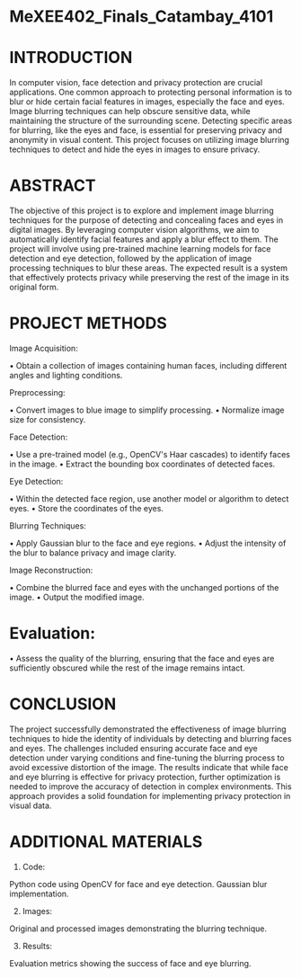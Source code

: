 # MeXEE402_Finals_Catambay_4101

# INTRODUCTION

In computer vision, face detection and privacy protection are crucial applications. One common approach to protecting personal information is to blur or hide certain facial features in images, especially the face and eyes. Image blurring techniques can help obscure sensitive data, while maintaining the structure of the surrounding scene. Detecting specific areas for blurring, like the eyes and face, is essential for preserving privacy and anonymity in visual content. This project focuses on utilizing image blurring techniques to detect and hide the eyes in images to ensure privacy.

# ABSTRACT
The objective of this project is to explore and implement image blurring techniques for the purpose of detecting and concealing faces and eyes in digital images. By leveraging computer vision algorithms, we aim to automatically identify facial features and apply a blur effect to them. The project will involve using pre-trained machine learning models for face detection and eye detection, followed by the application of image processing techniques to blur these areas. The expected result is a system that effectively protects privacy while preserving the rest of the image in its original form.

# PROJECT METHODS

Image Acquisition:

• Obtain a collection of images containing human faces, including different angles and lighting conditions.

Preprocessing:

• Convert images to blue image to simplify processing.
• Normalize image size for consistency.

Face Detection:

• Use a pre-trained model (e.g., OpenCV's Haar cascades) to identify faces in the image.
• Extract the bounding box coordinates of detected faces.

Eye Detection:

• Within the detected face region, use another model or algorithm to detect eyes.
• Store the coordinates of the eyes.

Blurring Techniques:

• Apply Gaussian blur to the face and eye regions.
• Adjust the intensity of the blur to balance privacy and image clarity.

Image Reconstruction:

• Combine the blurred face and eyes with the unchanged portions of the image.
• Output the modified image.

# Evaluation:

• Assess the quality of the blurring, ensuring that the face and eyes are sufficiently obscured while the rest of the image remains intact.

# CONCLUSION

The project successfully demonstrated the effectiveness of image blurring techniques to hide the identity of individuals by detecting and blurring faces and eyes. The challenges included ensuring accurate face and eye detection under varying conditions and fine-tuning the blurring process to avoid excessive distortion of the image. The results indicate that while face and eye blurring is effective for privacy protection, further optimization is needed to improve the accuracy of detection in complex environments. This approach provides a solid foundation for implementing privacy protection in visual data. 

# ADDITIONAL MATERIALS
1. Code:

Python code using OpenCV for face and eye detection.
Gaussian blur implementation.

2. Images:

Original and processed images demonstrating the blurring technique.

3. Results:

Evaluation metrics showing the success of face and eye blurring.

